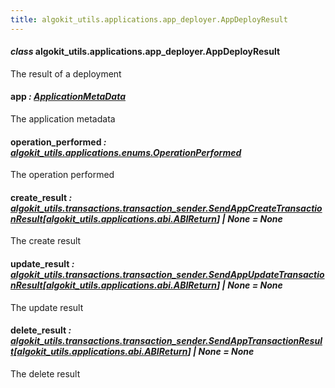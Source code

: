```yaml
---
title: algokit_utils.applications.app_deployer.AppDeployResult
---
```

#### *class* algokit_utils.applications.app_deployer.AppDeployResult

The result of a deployment

#### app *: [ApplicationMetaData](#algokit_utils.applications.app_deployer.ApplicationMetaData)*

The application metadata

#### operation_performed *: [algokit_utils.applications.enums.OperationPerformed](/reference/algokit-utils-py/api/applications/enums/operationperformed/#algokit_utils.applications.enums.OperationPerformed)*

The operation performed

#### create_result *: [algokit_utils.transactions.transaction_sender.SendAppCreateTransactionResult](/reference/algokit-utils-py/api/transactions/transaction_sender/sendappcreatetransactionresult/#algokit_utils.transactions.transaction_sender.SendAppCreateTransactionResult)[[algokit_utils.applications.abi.ABIReturn](/reference/algokit-utils-py/api/applications/abi/abireturn/#algokit_utils.applications.abi.ABIReturn)] | None* *= None*

The create result

#### update_result *: [algokit_utils.transactions.transaction_sender.SendAppUpdateTransactionResult](/reference/algokit-utils-py/api/transactions/transaction_sender/sendappupdatetransactionresult/#algokit_utils.transactions.transaction_sender.SendAppUpdateTransactionResult)[[algokit_utils.applications.abi.ABIReturn](/reference/algokit-utils-py/api/applications/abi/abireturn/#algokit_utils.applications.abi.ABIReturn)] | None* *= None*

The update result

#### delete_result *: [algokit_utils.transactions.transaction_sender.SendAppTransactionResult](/reference/algokit-utils-py/api/transactions/transaction_sender/sendapptransactionresult/#algokit_utils.transactions.transaction_sender.SendAppTransactionResult)[[algokit_utils.applications.abi.ABIReturn](/reference/algokit-utils-py/api/applications/abi/abireturn/#algokit_utils.applications.abi.ABIReturn)] | None* *= None*

The delete result